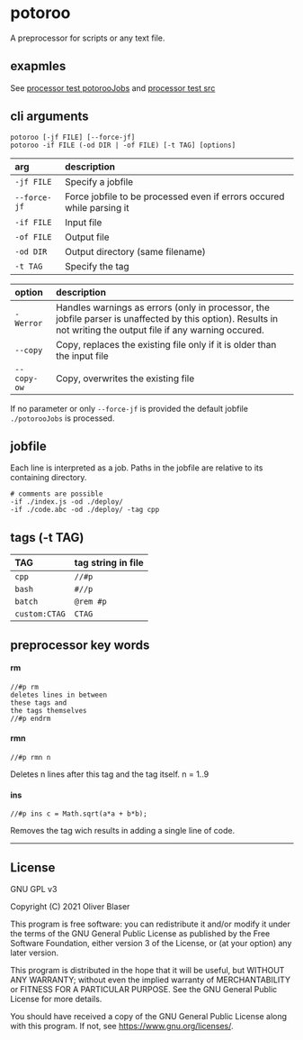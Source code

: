 ﻿# potoroo

A preprocessor for scripts or any text file.

## exapmles

See [processor test potorooJobs](./test/system/processor/potorooJobs) and [processor test src](./test/system/processor)

## cli arguments

```
potoroo [-jf FILE] [--force-jf]
potoroo -if FILE (-od DIR | -of FILE) [-t TAG] [options]
```

| arg | description |
|:---|:---|
| `-jf FILE` | Specify a jobfile |
| `--force-jf` | Force jobfile to be processed even if errors occured while parsing it |
| `-if FILE` | Input file |
| `-of FILE` | Output file |
| `-od DIR` | Output directory (same filename) |
| `-t TAG` | Specify the tag |

| option | description |
|:---|:---|
| `-Werror` | Handles warnings as errors (only in processor, the jobfile parser is unaffected by this option). Results in not writing the output file if any warning occured. |
| `--copy` | Copy, replaces the existing file only if it is older than the input file |
| `--copy-ow` | Copy, overwrites the existing file |

If no parameter or only `--force-jf` is provided the default jobfile `./potorooJobs` is processed.


## jobfile

Each line is interpreted as a job. Paths in the jobfile are relative to its containing directory.

```
# comments are possible
-if ./index.js -od ./deploy/
-if ./code.abc -od ./deploy/ -tag cpp
```


## tags (-t TAG)

| TAG | tag string in file |
|:---|:---|
| `cpp` | `//#p` |
| `bash` | `#//p` |
| `batch` | `@rem #p` |
| `custom:CTAG` | `CTAG` |


## preprocessor key words
#### rm
```
//#p rm
deletes lines in between
these tags and
the tags themselves
//#p endrm
```

#### rmn
```
//#p rmn n
```
Deletes n lines after this tag and the tag itself. n = 1..9

#### ins
```
//#p ins c = Math.sqrt(a*a + b*b);
```
Removes the tag wich results in adding a single line of code.


---

## License

GNU GPL v3

Copyright (C) 2021  Oliver Blaser

This program is free software: you can redistribute it and/or modify
it under the terms of the GNU General Public License as published by
the Free Software Foundation, either version 3 of the License, or
(at your option) any later version.

This program is distributed in the hope that it will be useful,
but WITHOUT ANY WARRANTY; without even the implied warranty of
MERCHANTABILITY or FITNESS FOR A PARTICULAR PURPOSE.  See the
GNU General Public License for more details.

You should have received a copy of the GNU General Public License
along with this program.  If not, see <https://www.gnu.org/licenses/>.
